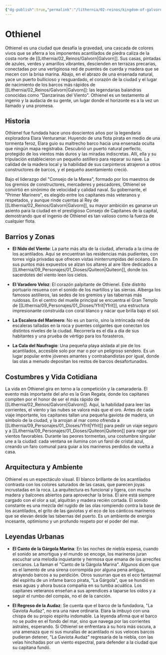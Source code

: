 ```yaml
---
{"dg-publish":true,"permalink":"/lithernia/02-reinos/kingdom-of-galvorn/othienel/","title":"Othienel","tags":["lithernia","ciudad","Galvorn"]}
---
```


# Othienel

Othienel es una ciudad que desafía la gravedad, una cascada de colores vivos que se aferra a los imponentes acantilados de piedra caliza de la costa norte de [[Lithernia/02_Reinos/Galvorn\|Galvorn]]. Sus casas, pintadas de azules, verdes y amarillos vibrantes, descienden en terrazas precarias, conectadas por una vertiginosa red de puentes de cuerda y madera que se mecen con la brisa marina. Abajo, en el abrazo de una ensenada natural, yace un puerto bullicioso y resguardado, el corazón de la ciudad y el lugar de nacimiento de los barcos más rápidos de [[Lithernia/02_Reinos/Galvorn\|Galvorn]]: las legendarias balandras conocidas como "Danzarinas del Viento". Othienel es un testamento al ingenio y la audacia de su gente, un lugar donde el horizonte es a la vez un llamado y una promesa.

## Historia

Othienel fue fundada hace unos doscientos años por la legendaria exploradora Elara Venturamar. Huyendo de una flota pirata en medio de una tormenta feroz, Elara guio su maltrecho barco hacia una ensenada oculta que ningún mapa registraba. Descubrió un puerto natural perfecto, protegido de los vientos más duros y las miradas indiscretas. Allí, ella y su tripulación establecieron un pequeño astillero para reparar su nave. La calidad de la madera local y la habilidad de sus carpinteros atrajeron a otros constructores de barcos, y el pequeño asentamiento creció.

Bajo el liderazgo del "Consejo de la Marea", formado por los maestros de los gremios de constructores, mercaderes y pescadores, Othienel se convirtió en sinónimo de velocidad y calidad naval. Su gobernante, el "Primer Marinero", es elegido entre los capitanes más veteranos y respetados, y aunque rinde cuentas al Rey de [[Lithernia/02_Reinos/Galvorn\|Galvorn]], su mayor ambición es ganarse un asiento para la ciudad en el prestigioso Consejo de Capitanes de la capital, demostrando que el ingenio de Othienel es tan valioso como la fuerza de cualquier flota.

## Barrios y Zonas

- **El Nido del Viento**: La parte más alta de la ciudad, aferrada a la cima de los acantilados. Aquí se encuentran las residencias más pudientes, con torres vigía privadas que ofrecen vistas ininterrumpidas del océano. En sus puntos más expuestos se alzan los altares al aire libre dedicados a [[Lithernia/09_Personajes/01_Dioses/Quiteon\|Quiteon]], donde los sacerdotes del viento leen los cielos.

- **El Varadero Veloz**: El corazón palpitante de Othienel. Este distrito portuario resuena con el sonido de los martillos y las sierras. Alberga los famosos astilleros, las sedes de los gremios y las tabernas más ruidosas. En el centro del muelle principal se encuentra el Gran Templo de [[Lithernia/09_Personajes/01_Dioses/Yfrit\|Yfrit]], una estructura impresionante construida con coral blanco y nácar que brilla bajo el sol.

- **La Escalera del Marinero**: No es un barrio, sino la intrincada red de escaleras talladas en la roca y puentes colgantes que conectan los distintos niveles de la ciudad. Recorrerla es el día a día de sus habitantes y una prueba de vértigo para los forasteros.

- **La Cala del Naufragio**: Una pequeña playa aislada al pie de los acantilados, accesible solo por mar o por un peligroso sendero. Es un lugar popular entre jóvenes amantes y contrabandistas por igual, donde las olas a menudo depositan los restos de barcos desafortunados.

## Costumbres y Vida Cotidiana

La vida en Othienel gira en torno a la competición y la camaradería. El evento más importante del año es la Gran Regata, donde los capitanes compiten por el honor de ser el más rápido de [[Lithernia/02_Reinos/Galvorn\|Galvorn]]. Aquí, la habilidad para leer las corrientes, el viento y las nubes se valora más que el oro. Antes de cada viaje importante, los capitanes tallan una pequeña gaviota de madera, un símbolo de la ciudad, y la arrojan al mar como ofrenda a [[Lithernia/09_Personajes/01_Dioses/Yfrit\|Yfrit]] para pedir un viaje seguro y a [[Lithernia/09_Personajes/01_Dioses/Quiteon\|Quiteon]] para rogar por vientos favorables. Durante las peores tormentas, una costumbre singular une a la ciudad: cada ventana se ilumina con un farol de cristal azul, creando un faro comunal para guiar a los marineros perdidos de vuelta a casa.

## Arquitectura y Ambiente

Othienel es un espectáculo visual. El blanco brillante de los acantilados contrasta con los colores saturados de las casas, que parecen joyas incrustadas en la roca. La arquitectura es funcional y ligera, con mucha madera y balcones abiertos para aprovechar la brisa. El aire está siempre cargado con el olor a sal, alquitrán y madera recién cortada. El sonido constante es una mezcla del rugido de las olas rompiendo contra la base de los acantilados, el grito de las gaviotas y el eco de los cánticos marineros que se elevan desde las tabernas del puerto. Es un ambiente de energía incesante, optimismo y un profundo respeto por el poder del mar.

## Leyendas Urbanas

- **El Canto de la Gárgola Marina**: En las noches de niebla espesa, cuando el sonido se amortigua y el mundo se encoge, los marineros juran escuchar una melodía inquietante y hermosa que emana de los arrecifes cercanos. La llaman el "Canto de la Gárgola Marina". Algunos dicen que es el lamento de una sirena corrompida por alguna pena antigua, atrayendo barcos a su perdición. Otros susurran que es el eco fantasmal del espíritu de un infame barco pirata, "La Gárgola", que se hundió en esas aguas y ahora busca compañía en su tumba acuática. Los capitanes veteranos enseñan a sus aprendices a taparse los oídos y a seguir el rumbo del compás, no el de la canción.

- **El Regreso de la Audaz**: Se cuenta que el barco de la fundadora, "La Gaviota Audaz", no era una nave ordinaria. Elara la imbuyó con una chispa de su propio espíritu indomable. La leyenda afirma que el barco no se pudre en el fondo del mar, sino que navega por las corrientes astrales, esperando. Si Othienel se enfrentara a su hora más oscura, a una amenaza que ni sus murallas de acantilado ni sus veloces barcos pudieran detener, "La Gaviota Audaz" regresaría de la niebla, con las velas hinchadas por un viento espectral, para defender a la ciudad que su capitana fundó.